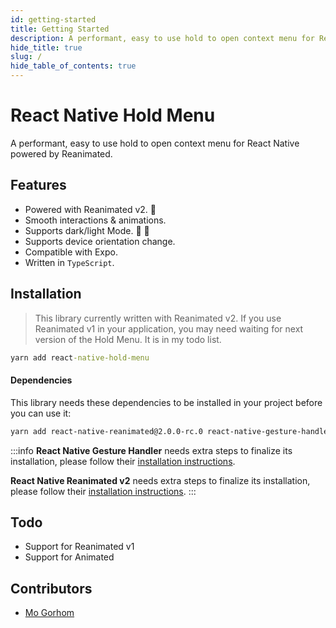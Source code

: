 ```yaml
---
id: getting-started
title: Getting Started
description: A performant, easy to use hold to open context menu for React Native powered by Reanimated. 🔥
hide_title: true
slug: /
hide_table_of_contents: true
---
```


# React Native Hold Menu

A performant, easy to use hold to open context menu for React Native powered by Reanimated.

## Features

- Powered with Reanimated v2. 🚀
- Smooth interactions & animations.
- Supports dark/light Mode. 🌚 🌝
- Supports device orientation change.
- Compatible with Expo.
- Written in `TypeScript`.

## Installation

> This library currently written with Reanimated v2. If you use Reanimated v1 in your application, you may need waiting for next version of the Hold Menu. It is in my todo list.

```cmd
yarn add react-native-hold-menu
```

#### Dependencies

This library needs these dependencies to be installed in your project before you can use it:

```bash
yarn add react-native-reanimated@2.0.0-rc.0 react-native-gesture-handler
```

:::info
**React Native Gesture Handler** needs extra steps to finalize its installation, please follow their [installation instructions](https://github.com/software-mansion/react-native-gesture-handler).

**React Native Reanimated v2** needs extra steps to finalize its installation, please follow their [installation instructions](https://docs.swmansion.com/react-native-reanimated/docs/installation).
:::

## Todo

- Support for Reanimated v1
- Support for Animated

## Contributors

- [Mo Gorhom](https://twitter.com/gorhom)
